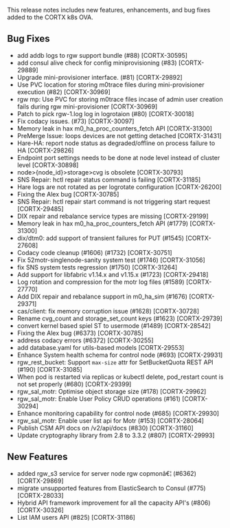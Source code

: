 This release notes includes new features, enhancements, and bug fixes added to the CORTX k8s OVA.


## Bug Fixes

- add addb logs to rgw support bundle (#88) [CORTX-30595]
- add consul alive check for config miniprovisioning (#83) [CORTX-29889]
- Upgrade mini-provisioner interface. (#81) [CORTX-29892]
- Use PVC location for storing m0trace files during mini-provisioner execution (#82) [CORTX-30969]
- rgw mp: Use PVC for storing m0trace files incase of admin user creation fails during rgw mini-provisioner [CORTX-30969]
- Patch to pick rgw-1.log log in logrotaion (#80) [CORTX-30018]
- Fix codacy issues. (#73) [CORTX-30097]
- Memory leak in hax m0_ha_proc_counters_fetch API [CORTX-31300]
- PreMerge Issue: loops devices are not getting detached [CORTX-31431]
- Hare-HA: report node status as degraded/offline on process failure to HA [CORTX-29826]
- Endpoint port settings needs to be done at node level instead of cluster level [CORTX-30898]
- node>{node_id}>storage>cvg is obsolete [CORTX-30793]
- SNS Repair: hctl repair status command is failing [CORTX-31185]
- Hare logs are not rotated as per logrotate configuration [CORTX-26200]
- Fixing the Alex bug [CORTX-30785]
- SNS Repair: hctl repair start command is not triggering start request [CORTX-29485]
- DIX repair and rebalance service types are missing [CORTX-29199]
- Memory leak in hax m0_ha_proc_counters_fetch API (#1779) [CORTX-31300]
- dix/dtm0: add support of transient failures for PUT (#1545) [CORTX-27608]
- Codacy code cleanup (#1606) (#1732) [CORTX-30751]
- Fix 52motr-singlenode-sanity system test (#1746) [CORTX-31056]
- fix SNS system tests regression (#1750) [CORTX-31264]
- Add support for libfabric v1.14.x and v1.15.x (#1723) [CORTX-29418]
- Log rotation and compression for the motr log files (#1589) [CORTX-27770]
- Add DIX repair and rebalance support in m0_ha_sim (#1676) [CORTX-29371]
- cas/client: fix memory corruption issue (#1628) [CORTX-30728]
- Rename cvg_count and storage_set_count keys (#1623) [CORTX-29739]
- convert kernel based spiel ST to usermode (#1489) [CORTX-28542]
- Fixing the Alex bug (#6373) [CORTX-30785]
- address codacy errors (#6372) [CORTX-30255]
- add database.yaml for utils-based models [CORTX-29553]
- Enhance System health schema for control node  (#693) [CORTX-29931]
- rgw_rest_bucket: Support `max-size` attr for SetBucketQuota REST API (#190) [CORTX-31085]
- When pod is restarted via replicas or kubectl delete, pod_restart count is not set properly (#680) [CORTX-29399]
- rgw_sal_motr: Optimise object storage size (#178) [CORTX-29962]
- rgw_sal_motr: Enable User Policy CRUD operations (#161) [CORTX-30294]
- Enhance monitoring capability for control node (#685) [CORTX-29930]
- rgw_sal_motr: Enable user list api for Motr (#153) [CORTX-28064]
- Publish CSM API docs on /v2/api/docs (#830) [CORTX-31160]
- Update cryptography library from 2.8 to 3.3.2 (#807) [CORTX-29993]


## New Features

- added rgw_s3 service for server node rgw copmonâ€¦ (#6362) [CORTX-29869]
- migrate unsupported features from ElasticSearch to Consul (#775) [CORTX-28033]
- Hybrid API framework improvement for all the capacity API's (#806) [CORTX-30326]
- List IAM users API (#825) [CORTX-31186]
